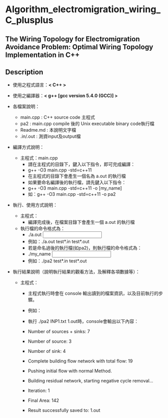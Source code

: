# Algorithm_electromigration_wiring_C_plusplus
## The Wiring Topology for Electromigration Avoidance Problem: Optimal Wiring Topology Implementation in C++

## Description
- 使用之程式語言：**< C++ >**
- 使用之編譯器：**< g++ [gcc version 5.4.0 (GCC)] >**
- 各檔案說明：
	- main.cpp : C++ source code 主程式
	- pa2  : main.cpp compile 後的 Unix executable binary code執行檔
	- Readme.md : 本說明文字檔
	- .in/.out : 測資input及output檔

- 編譯方式說明：        	
    * 主程式：main.cpp
		- 請在主程式的目錄下，鍵入以下指令，即可完成編譯：
		- g++ -O3 main.cpp -std=c++11
		- 在主程式的目錄下會產生一個名為 a.out 的執行檔
		- 如果要命名編譯後的執行檔，請先鍵入以下指令：
		- g++ -O3 main.cpp -std=c++11 -o [my_name]
		- 如：g++ -O3 main.cpp -std=c++11 -o pa2

- 執行、使用方式說明：
   	* 主程式：
    	- 編譯完成後，在檔案目錄下會產生一個 a.out 的執行檔
   	* 執行檔的命令格式為：
	   	- ./a.out <input file name> <output file name>
	   	- 例如：./a.out test*.in test*.out
	   	- 若是命名過後的執行檔(如pa2)，則執行檔的命令格式為：
		- ./my_name <input file name> <output file name>
	 	- 例如：./pa2 test*.in test*.out
     
- 執行結果說明（說明執行結果的觀看方法，及解釋各項數據等）：
   	* 主程式：
		- 主程式執行時會在 console 輸出讀到的檔案資訊，以及目前執行的步驟。
		- 例如：
		- 執行 ./pa2 INP1.txt 1.out時，console會輸出以下內容：
		
		- Number of sources + sinks: 7
		- Number of source: 3
		- Number of sink: 4
		- Complete building flow network with total flow: 19
		- Pushing initial flow with normal Method.
		- Building residual network, starting negative cycle removal...
		- Iteration: 1
		- Final Area: 142
		- Result successfully saved to: 1.out
